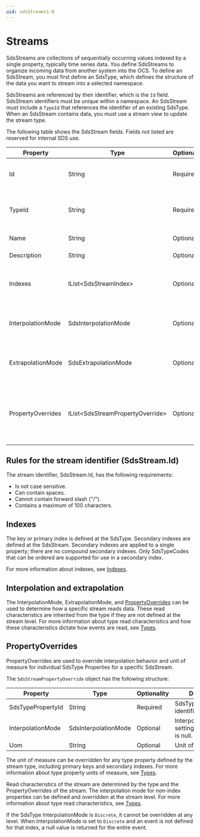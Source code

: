 ```yaml
---
uid: sdsStreams1-0
---
```


# Streams

SdsStreams are collections of sequentially occurring values indexed by a single property, typically time series data. You define SdsStreams to organize incoming data from another system into the OCS. To define an SdsStream, you must first define an SdsType, which defines the structure of the data you want to stream into a selected namespace.

SdsStreams are referenced by their identifier, which is the `Id` field. SdsStream identifiers must be unique within a namespace. An SdsStream must include a `TypeId` that references the identifier of an existing SdsType. When an SdsStream contains data, you must use a stream view to update the stream type.

The following table shows the SdsStream fields. Fields not listed are reserved for internal SDS use.

| Property          | Type                             | Optionality | Searchable | Details |
|-------------------|----------------------------------|-------------|------------|---------|
| Id                | String                           | Required    | Yes        | An identifier for referencing the stream. |
| TypeId            | String                           | Required    | Yes        | The SdsType identifier of the type to be used for this stream. |
| Name              | String                           | Optional    | Yes        | Friendly name. |
| Description       | String                           | Optional    | Yes        | Description text. |
| Indexes           | IList\<SdsStreamIndex\>          | Optional    | No         | Used to define secondary indexes for stream. |
| InterpolationMode | SdsInterpolationMode             | Optional    | No         | Interpolation setting of the stream. Default is null. |
| ExtrapolationMode | SdsExtrapolationMode             | Optional    | No         | Extrapolation setting of the stream. Default is null. |
| PropertyOverrides | IList\<SdsStreamPropertyOverride\> | Optional    | No   | Used to define unit of measure and interpolation mode overrides for a stream. |

## Rules for the stream identifier (SdsStream.Id)

The stream identifier, SdsStream.Id, has the following requirements:

 - Is not case sensitive.
 - Can contain spaces.
 - Cannot contain forward slash ("/").
 - Contains a maximum of 100 characters.

## Indexes

The key or primary index is defined at the SdsType. Secondary indexes are defined at the SdsStream. Secondary indexes are applied to a single property; there are no compound secondary indexes. Only SdsTypeCodes that can be ordered are supported for use in a secondary index.

For more information about indexes, see [Indexes](xref:sdsIndexes1-0).

## Interpolation and extrapolation

The InterpolationMode, ExtrapolationMode, and [PropertyOverrides](#propertyoverrides) can be used to determine how a specific stream reads data. These read characteristics are inherited from the type if they are not defined at the stream level. For more information about type read characteristics and how these characteristics dictate how events are read, see [Types](xref:sdsTypes1-0).

## PropertyOverrides

PropertyOverrides are used to override interpolation behavior and unit of measure for individual SdsType Properties for a specific SdsStream.

The ``SdsStreamPropertyOverride`` object has the following structure:

| Property          | Type                 | Optionality | Details |
|-------------------|----------------------|-------------|---------|
| SdsTypePropertyId | String               | Required    | SdsTypeProperty identifier. |
| InterpolationMode | SdsInterpolationMode | Optional    | Interpolation setting. Default is null. |
| Uom               | String               | Optional    | Unit of measure. |

The unit of measure can be overridden for any type property defined by the stream type, including primary keys and secondary indexes. For more information about type property units of measure, see [Types](xref:sdsTypes1-0).

Read characteristics of the stream are determined by the type and the PropertyOverrides of the stream. The interpolation mode for non-index properties can be defined and overridden at the stream level. For more information about type read characteristics, see [Types](xref:sdsTypes1-0).

If the SdsType InterpolationMode is ``Discrete``, it cannot be overridden at any level. When InterpolationMode is set to ``Discrete`` and an event is not defined for that index, a null value is returned for the entire event.
